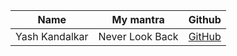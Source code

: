| Name           | My mantra             | Github                                       |
| -------------- | --------------------- | -------------------------------------------- |
| Yash Kandalkar | Never Look Back | [GitHub](https://github.com/YashKandalkar/) |

